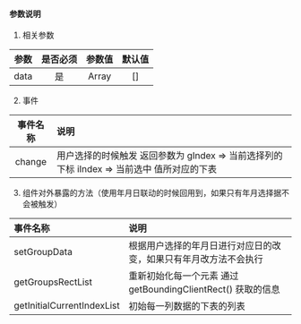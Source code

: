 #### 参数说明

1. 相关参数

| 参数 | 是否必须  | 参数值 |  默认值 |
|:-----------:| :-------------:| :-------------:| :-------------:| 
| data | 是  | Array | [] |

2. 事件

| 事件名称 | 说明  |
|:-----------:| :-------------|
| change | 用户选择的时候触发 返回参数为 gIndex => 当前选择列的下标 iIndex => 当前选中 值所对应的下表 |

3. 组件对外暴露的方法（使用年月日联动的时候回用到，如果只有年月选择据不会被触发）

| 事件名称 | 说明  |
|:-----------| :-------------|
| setGroupData | 根据用户选择的年月日进行对应日的改变，如果只有年月改方法不会执行 |
| getGroupsRectList | 重新初始化每一个元素 通过 getBoundingClientRect() 获取的信息  |
| getInitialCurrentIndexList | 初始每一列数据的下表的列表 |